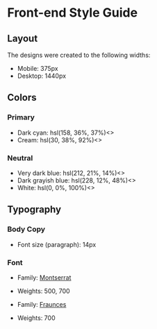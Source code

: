 # Front-end Style Guide

## Layout

The designs were created to the following widths:

- Mobile: 375px
- Desktop: 1440px

## Colors

### Primary

- Dark cyan: hsl(158, 36%, 37%)<>
- Cream: hsl(30, 38%, 92%)<>

### Neutral

- Very dark blue: hsl(212, 21%, 14%)<>
- Dark grayish blue: hsl(228, 12%, 48%)<>
- White: hsl(0, 0%, 100%)<>

## Typography

### Body Copy

- Font size (paragraph): 14px

### Font

- Family: [Montserrat](https://fonts.google.com/specimen/Montserrat)
- Weights: 500, 700

- Family: [Fraunces](https://fonts.google.com/specimen/Fraunces)
- Weights: 700
